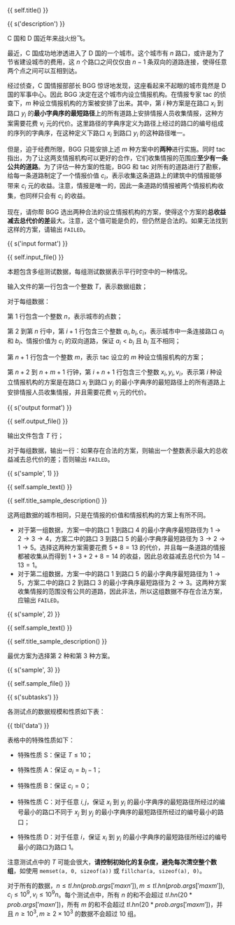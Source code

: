 {{ self.title() }}

{{ s('description') }}

C 国和 D 国近年来战火纷飞。

最近，C 国成功地渗透进入了 D 国的一个城市。这个城市有 $n$ 路口，或许是为了节省建设城市的费用，这 $n$ 个路口之间仅仅由 $n-1$ 条双向的道路连接，使得任意两个点之间可以互相到达。

经过侦查，C 国情报部部长 BGG 惊讶地发现，这座看起来不起眼的城市竟然是 D 国的军事中心。因此 BGG 决定在这个城市内设立情报机构。在情报专家 tac 的侦查下，$m$ 种设立情报机构的方案被安排了出来。其中，第 $i$ 种方案是在路口 $x_i$ 到路口 $y_i$ 的**最小字典序的最短路径**上的所有道路上安排情报人员收集情报，这种方案需要花费 $v_i$ 元的代价。这里路径的字典序定义为路径上经过的路口的编号组成的序列的字典序，在这种定义下路口 $x_i$ 到路口 $y_i$ 的这种路径唯一。

但是，迫于经费所限，BGG 只能安排上述 $m$ 种方案中的**两种**进行实施。同时 tac 指出，为了让这两支情报机构可以更好的合作，它们收集情报的范围应**至少有一条公共的道路**。为了评估一种方案的性能，BGG 和 tac 对所有的道路进行了勘察，给每一条道路制定了一个情报价值 $c_i$，表示收集这条道路上的建筑中的情报能够带来 $c_i$ 元的收益。注意，情报是唯一的，因此一条道路的情报被两个情报机构收集，也同样只会有 $c_i$ 的收益。

现在，请你帮 BGG 选出两种合法的设立情报机构的方案，使得这个方案的**总收益减去总代价的差**最大。注意，这个值可能是负的，但仍然是合法的。如果无法找到这样的方案，请输出 `FAILED`。

{{ s('input format') }}

{{ self.input_file() }}

本题包含多组测试数据，每组测试数据表示平行时空中的一种情况。

输入文件的第一行包含一个整数 $T$，表示数据组数；

对于每组数据：

第 1 行包含一个整数 $n$，表示城市的点数；

第 $2$ 到第 $n$ 行中，第 $i+1$ 行包含三个整数 $a_i,b_i,c_i$，表示城市中一条连接路口 $a_i$ 和 $b_i$、情报价值为 $c_i$ 的双向道路，保证 $a_i < b_i$ 且 $b_i$ 互不相同；

第 $n+1$ 行包含一个整数 $m$，表示 tac 设立的 $m$ 种设立情报机构的方案；

第 $n+2$ 到 $n+m+1$ 行钟，第 $i+n+1$ 行包含三个整数 $x_i,y_i,v_i$，表示第 $i$ 种设立情报机构的方案是在路口 $x_i$ 到路口 $y_i$ 的最小字典序的最短路径上的所有道路上安排情报人员收集情报，并且需要花费 $v_i$ 元的代价。

{{ s('output format') }}

{{ self.output_file() }}

输出文件包含 $T$ 行；

对于每组数据，输出一行：如果存在合法的方案，则输出一个整数表示最大的总收益减去总代价的差；否则输出 `FAILED`。

{{ s('sample', 1) }}

{{ self.sample_text() }}


{{ self.title_sample_description() }}

这两组数据的城市相同，只是在情报的价值和情报机构的方案上有所不同。

- 对于第一组数据，方案一中的路口 $1$ 到路口 $4$ 的最小字典序最短路径为 $1\to 2\to 3\to 4$，方案二中的路口 $3$ 到路口 $5$ 的最小字典序最短路径为 $3\to 2\to 1\to 5$。选择这两种方案需要花费 $5+8=13$ 的代价，并且每一条道路的情报都被收集从而得到 $1+3+2+8=14$ 的收益，因此总收益减去总代价为 $14-13=1$。
- 对于第二组数据，方案一中的路口 $1$ 到路口 $5$ 的最小字典序最短路径为 $1\to 5$，方案二中的路口 $2$ 到路口 $3$ 的最小字典序最短路径为 $2\to 3$。这两种方案收集情报的范围没有公共的道路，因此非法，所以这组数据不存在合法方案，应输出 `FAILED`。

{{ s('sample', 2) }}

{{ self.sample_text() }}

{{ self.title_sample_description() }}

最优方案为选择第 $2$ 种和第 $3$ 种方案。

{{ s('sample', 3) }}

{{ self.sample_file() }}

{{ s('subtasks') }}

各测试点的数据规模和性质如下表：

{{ tbl('data') }}

表格中的特殊性质如下：

- 特殊性质 S：保证 $T\le 10$；

- 特殊性质 A：保证 $a_i = b_i - 1$；

- 特殊性质 B：保证 $c_i = 0$；

- 特殊性质 C：对于任意 $i,j$，保证 $x_i$ 到 $y_i$ 的最小字典序的最短路径所经过的编号最小的路口不同于 $x_j$ 到 $y_j$ 的最小字典序的最短路径所经过的编号最小的路口；

- 特殊性质 D：对于任意 $i$，保证 $x_i$ 到 $y_i$ 的最小字典序的最短路径所经过的编号最小的路口为路口 $1$。

注意测试点中的 $T$ 可能会很大，**请控制初始化的复杂度，避免每次清空整个数组**，如使用 `memset(a, 0, sizeof(a))` 或 `fillchar(a, sizeof(a), 0)`。

对于所有的数据，$n\le {{ tl.hn(prob.args['maxn'])  }}, m\le {{ tl.hn(prob.args['maxm'])  }}, c_i\le 10^9, v_i\le 10^9n$。每个测试点中，所有 $n$ 的和不会超过 ${{ tl.hn(20 * prob.args['maxn'])  }}$，所有 $m$ 的和不会超过 ${{ tl.hn(20 * prob.args['maxm'])  }}$，并且 $n\ge 10^3,m\ge 2\times 10^3$ 的数据不会超过 $10$ 组。